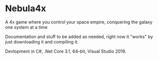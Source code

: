 # Nebula4x
A 4x game where you control your space empire, conquering the galaxy one system at a time

Documentation and stuff to be added as needed, right now it "works" by just downloading it and compiling it.

Devlopment in C#, .Net Core 3.1, 64-bit, Visual Studio 2019.

